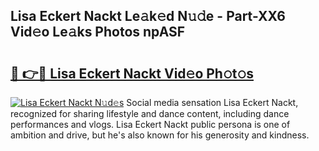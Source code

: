 ## Lisa Eckert Nackt Le𝚊k𝚎d N𝚞𝚍e - Part-XX6 Vid𝚎o Le𝚊ks Photos npASF

# <h2><a href="http://fb681mg.evod.top/?m=Lisa+Eckert+Nackt">🔗 👉🔴 Lisa Eckert Nackt Vid𝚎o Ph𝚘t𝚘s</a></h2>

[![Lisa Eckert Nackt N𝚞d𝚎s](https://i.imgur.com/8V9OHl7.gif)](http://fb681mg.evod.top/?m=Lisa+Eckert+Nackt)
Social media sensation Lisa Eckert Nackt, recognized for sharing lifestyle and dance content, including dance performances and vlogs. Lisa Eckert Nackt public persona is one of ambition and drive, but he's also known for his generosity and kindness. 
